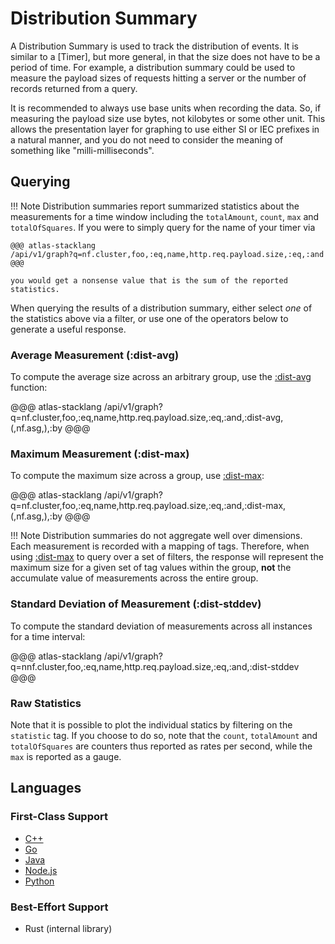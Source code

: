 # Distribution Summary

A Distribution Summary is used to track the distribution of events. It is similar to a [Timer], but
more general, in that the size does not have to be a period of time. For example, a distribution
summary could be used to measure the payload sizes of requests hitting a server or the number of
records returned from a query.

It is recommended to always use base units when recording the data. So, if measuring the payload
size use bytes, not kilobytes or some other unit. This allows the presentation layer for graphing
to use either SI or IEC prefixes in a natural manner, and you do not need to consider the meaning
of something like "milli-milliseconds".

## Querying

!!! Note
    Distribution summaries report summarized statistics about the measurements for a time window
    including the `totalAmount`, `count`, `max` and `totalOfSquares`. If you were to simply query for
    the name of your timer via

    @@@ atlas-stacklang
    /api/v1/graph?q=nf.cluster,foo,:eq,name,http.req.payload.size,:eq,:and
    @@@

    you would get a nonsense value that is the sum of the reported statistics.

When querying the results of a distribution summary, either select *one* of the statistics above
via a filter, or use one of the operators below to generate a useful response.

### Average Measurement (:dist-avg)

To compute the average size across an arbitrary group, use the [:dist-avg] function:

@@@ atlas-stacklang
/api/v1/graph?q=nf.cluster,foo,:eq,name,http.req.payload.size,:eq,:and,:dist-avg,(,nf.asg,),:by
@@@

[:dist-avg]: ../../../asl/ref/dist-avg.md

### Maximum Measurement (:dist-max)

To compute the maximum size across a group, use [:dist-max]:

@@@ atlas-stacklang
/api/v1/graph?q=nf.cluster,foo,:eq,name,http.req.payload.size,:eq,:and,:dist-max,(,nf.asg,),:by
@@@

!!! Note
    Distribution summaries do not aggregate well over dimensions. Each measurement is recorded with a mapping of tags.
    Therefore, when using [:dist-max] to query over a set of filters, the response will represent the maximum size for a
    given set of tag values within the group, **not** the accumulate value of measurements across the entire group.

[:dist-max]: ../../../asl/ref/dist-max.md

### Standard Deviation of Measurement (:dist-stddev)

To compute the standard deviation of measurements across all instances for a time interval:

@@@ atlas-stacklang
/api/v1/graph?q=nnf.cluster,foo,:eq,name,http.req.payload.size,:eq,:and,:dist-stddev
@@@

[:dist-stddev]: ../../../asl/ref/dist-stddev.md

### Raw Statistics

Note that it is possible to plot the individual statics by filtering on the `statistic` tag.
If you choose to do so, note that the `count`, `totalAmount` and `totalOfSquares` are counters
thus reported as rates per second, while the `max` is reported as a gauge.

## Languages

### First-Class Support

* [C++](../../lang/cpp/usage.md)
* [Go](../../lang/go/usage.md)
* [Java](../../lang/java/meters/dist-summary.md)
* [Node.js](../../lang/nodejs/meters/dist-summary.md)
* [Python](../../lang/py/meters/dist-summary.md)

### Best-Effort Support

* Rust (internal library)
